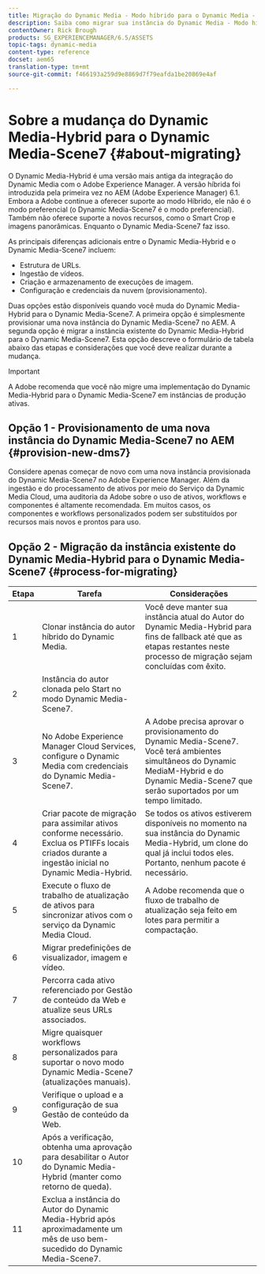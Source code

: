 ```yaml
---
title: Migração do Dynamic Media - Modo híbrido para o Dynamic Media - Modo S7
description: Saiba como migrar sua instância do Dynamic Media - Modo híbrido para o Dynamic Media - modo S7
contentOwner: Rick Brough
products: SG_EXPERIENCEMANAGER/6.5/ASSETS
topic-tags: dynamic-media
content-type: reference
docset: aem65
translation-type: tm+mt
source-git-commit: f466193a259d9e8869d7f79eafda1be20869e4af

---
```



# Sobre a mudança do Dynamic Media-Hybrid para o Dynamic Media-Scene7 {#about-migrating}

O Dynamic Media-Hybrid é uma versão mais antiga da integração do Dynamic Media com o Adobe Experience Manager. A versão híbrida foi introduzida pela primeira vez no AEM (Adobe Experience Manager) 6.1. Embora a Adobe continue a oferecer suporte ao modo Híbrido, ele não é o modo preferencial (o Dynamic Media-Scene7 é o modo preferencial). Também não oferece suporte a novos recursos, como o Smart Crop e imagens panorâmicas. Enquanto o Dynamic Media-Scene7 faz isso.

As principais diferenças adicionais entre o Dynamic Media-Hybrid e o Dynamic Media-Scene7 incluem:

* Estrutura de URLs.
* Ingestão de vídeos.
* Criação e armazenamento de execuções de imagem.
* Configuração e credenciais da nuvem (provisionamento).

Duas opções estão disponíveis quando você muda do Dynamic Media-Hybrid para o Dynamic Media-Scene7. A primeira opção é simplesmente provisionar uma nova instância do Dynamic Media-Scene7 no AEM. A segunda opção é migrar a instância existente do Dynamic Media-Hybrid para o Dynamic Media-Scene7. Esta opção descreve o formulário de tabela abaixo das etapas e considerações que você deve realizar durante a mudança.

>[!IMPORTANT]
>
>A Adobe recomenda que você não migre uma implementação do Dynamic Media-Hybrid para o Dynamic Media-Scene7 em instâncias de produção ativas.

## Opção 1 - Provisionamento de uma nova instância do Dynamic Media-Scene7 no AEM {#provision-new-dms7}

Considere apenas começar de novo com uma nova instância provisionada do Dynamic Media-Scene7 no Adobe Experience Manager. Além da ingestão e do processamento de ativos por meio do Serviço da Dynamic Media Cloud, uma auditoria da Adobe sobre o uso de ativos, workflows e componentes é altamente recomendada. Em muitos casos, os componentes e workflows personalizados podem ser substituídos por recursos mais novos e prontos para uso.

## Opção 2 - Migração da instância existente do Dynamic Media-Hybrid para o Dynamic Media-Scene7 {#process-for-migrating}

| Etapa | Tarefa | Considerações |
|---|---|---|
| 1 | Clonar instância do autor híbrido do Dynamic Media. | Você deve manter sua instância atual do Autor do Dynamic Media-Hybrid para fins de fallback até que as etapas restantes neste processo de migração sejam concluídas com êxito. |
| 2 | Instância do autor clonada pelo Start no modo Dynamic Media-Scene7. |  |
| 3 | No Adobe Experience Manager Cloud Services, configure o Dynamic Media com credenciais do Dynamic Media-Scene7. | A Adobe precisa aprovar o provisionamento do Dynamic Media-Scene7. Você terá ambientes simultâneos do Dynamic MediaM-Hybrid e do Dynamic Media-Scene7 que serão suportados por um tempo limitado. |
| 4 | Criar pacote de migração para assimilar ativos conforme necessário.<br>Exclua os PTIFFs locais criados durante a ingestão inicial no Dynamic Media-Hybrid. | Se todos os ativos estiverem disponíveis no momento na sua instância do Dynamic Media-Hybrid, um clone do qual já inclui todos eles. Portanto, nenhum pacote é necessário. |
| 5 | Execute o fluxo de trabalho de atualização de ativos para sincronizar ativos com o serviço da Dynamic Media Cloud. | A Adobe recomenda que o fluxo de trabalho de atualização seja feito em lotes para permitir a compactação. |
| 6 | Migrar predefinições de visualizador, imagem e vídeo. |  |
| 7 | Percorra cada ativo referenciado por Gestão de conteúdo da Web e atualize seus URLs associados. |  |
| 8 | Migre quaisquer workflows personalizados para suportar o novo modo Dynamic Media-Scene7 (atualizações manuais). |  |
| 9 | Verifique o upload e a configuração de sua Gestão de conteúdo da Web. |  |
| 10 | Após a verificação, obtenha uma aprovação para desabilitar o Autor do Dynamic Media-Hybrid (manter como retorno de queda). |  |
| 11 | Exclua a instância do Autor do Dynamic Media-Hybrid após aproximadamente um mês de uso bem-sucedido do Dynamic Media-Scene7. |  |
